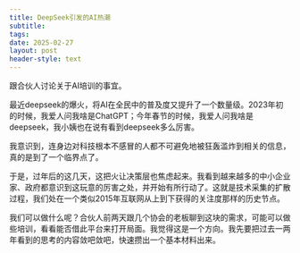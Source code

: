 ```yaml
---
title: DeepSeek引发的AI热潮
subtitle: 
tags: 
date: 2025-02-27
layout: post
header-style: text
---
```


跟合伙人讨论关于AI培训的事宜。

最近deepseek的爆火，将AI在全民中的普及度又提升了一个数量级。2023年初的时候，我爱人问我啥是ChatGPT；今年春节的时候，我爱人问我啥是deepseek，我小姨也在说有看到deepseek多么厉害。

我意识到，连身边对科技根本不感冒的人都不可避免地被狂轰滥炸到相关的信息，真的是到了一个临界点了。

于是，过年后的这几天，这把火让决策层也焦虑起来。我看到越来越多的中小企业家、政府都意识到这玩意的厉害之处，并开始有所行动了。这就是技术采集的扩散过程，我们处在一个类似2015年互联网从上到下获得的关注度那样的历史节点。

我们可以做什么呢？合伙人前两天跟几个协会的老板聊到这块的需求，可能可以做些培训，看看能否借此平台来打开局面。我觉得这是一个方向。我先要把过去一两年看到的思考的内容敛吧敛吧，快速攒出一个基本材料出来。